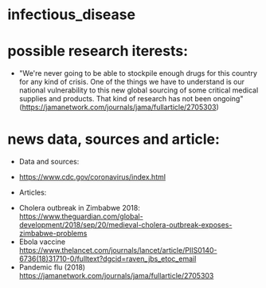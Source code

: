 # infectious_disease

# possible research iterests:
- "We're never going to be able to stockpile enough drugs for this country for any kind of crisis. One of the things we have to understand is our national vulnerability to this new global sourcing of some critical medical supplies and products. That kind of research has not been ongoing" (https://jamanetwork.com/journals/jama/fullarticle/2705303)

# news data, sources and article:
* Data and sources:

- https://www.cdc.gov/coronavirus/index.html
* Articles:

- Cholera outbreak in Zimbabwe 2018: https://www.theguardian.com/global-development/2018/sep/20/medieval-cholera-outbreak-exposes-zimbabwe-problems
- Ebola vaccine https://www.thelancet.com/journals/lancet/article/PIIS0140-6736(18)31710-0/fulltext?dgcid=raven_jbs_etoc_email
- Pandemic flu (2018) https://jamanetwork.com/journals/jama/fullarticle/2705303
